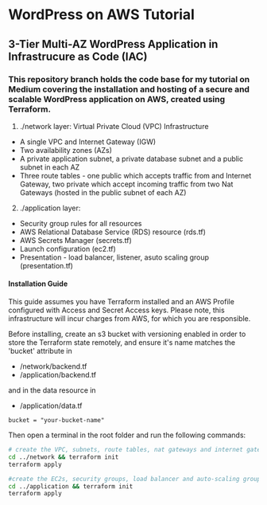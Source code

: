 # WordPress on AWS Tutorial

## 3-Tier Multi-AZ WordPress Application in Infrastrucure as Code (IAC)

### This repository branch holds the code base for my tutorial on Medium covering the installation and hosting of a secure and scalable WordPress application on AWS, created using Terraform.

1. ./network layer: Virtual Private Cloud (VPC) Infrastructure

- A single VPC and Internet Gateway (IGW)
- Two availability zones (AZs)
- A private application subnet, a private database subnet and a public subnet in each AZ
- Three route tables - one public which accepts traffic from and Internet Gateway, two private which accept incoming traffic from two Nat Gateways (hosted in the public subnet of each AZ)

2. ./application layer:

- Security group rules for all resources
- AWS Relational Database Service (RDS) resource (rds.tf)
- AWS Secrets Manager (secrets.tf)
- Launch configuration (ec2.tf)
- Presentation - load balancer, listener, asuto scaling group (presentation.tf)

#### Installation Guide

This guide assumes you have Terraform installed and an AWS Profile configured with Access and Secret Access keys. Please note, this infrastructure will incur charges from AWS, for which you are responsible.

Before installing, create an s3 bucket with versioning enabled in order to store the Terraform state remotely, and ensure it's name matches the 'bucket' attribute in

- /network/backend.tf
- /application/backend.tf

and in the data resource in

- /application/data.tf

```
bucket = "your-bucket-name"
```

Then open a terminal in the root folder and run the following commands:

```bash
# create the VPC, subnets, route tables, nat gateways and internet gateway resources
cd ../network && terraform init
terraform apply

#create the EC2s, security groups, load balancer and auto-scaling group resources
cd ../application && terraform init
terraform apply
```
